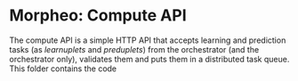 Morpheo: Compute API
====================

The compute API is a simple HTTP API that accepts learning and prediction tasks
(as *learnuplets* and *preduplets*) from the orchestrator (and the orchestrator
only), validates them and puts them in a distributed task queue.
This folder contains the code